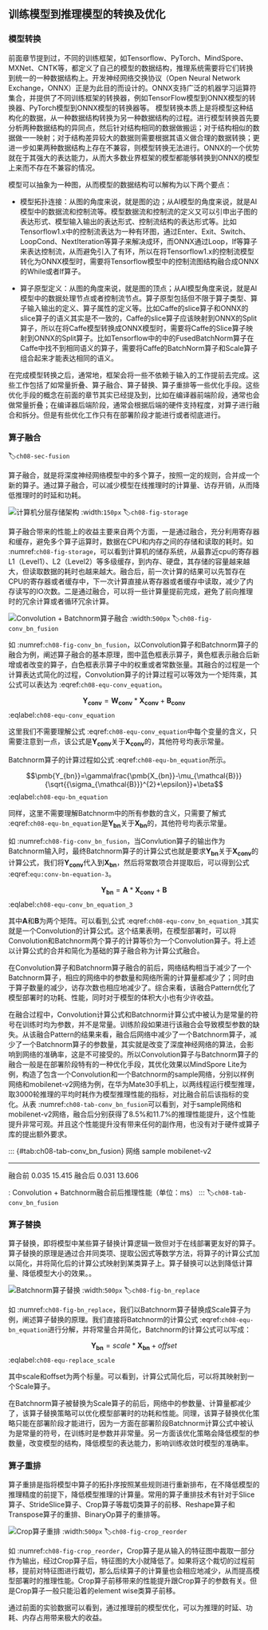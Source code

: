 ## 训练模型到推理模型的转换及优化

### 模型转换

前面章节提到过，不同的训练框架，如Tensorflow、PyTorch、MindSpore、MXNet、CNTK等，都定义了自己的模型的数据结构，推理系统需要将它们转换到统一的一种数据结构上。开发神经网络交换协议（Open Neural Network Exchange，ONNX）正是为此目的而设计的。ONNX支持广泛的机器学习运算符集合，并提供了不同训练框架的转换器，例如TensorFlow模型到ONNX模型的转换器、PyTorch模型到ONNX模型的转换器等。
模型转换本质上是将模型这种结构化的数据，从一种数据结构转换为另一种数据结构的过程。进行模型转换首先要分析两种数据结构的异同点，然后针对结构相同的数据做搬运；对于结构相似的数据做一一映射；对于结构差异较大的数据则需要根据其语义做合理的数据转换；更进一步如果两种数据结构上存在不兼容，则模型转换无法进行。ONNX的一个优势就在于其强大的表达能力，从而大多数业界框架的模型都能够转换到ONNX的模型上来而不存在不兼容的情况。

模型可以抽象为一种图，从而模型的数据结构可以解构为以下两个要点：

- 模型拓扑连接：从图的角度来说，就是图的边；从AI模型的角度来说，就是AI模型中的数据流和控制流等。模型数据流和控制流的定义又可以引申出子图的表达形式、模型输入输出的表达形式、控制流结构的表达形式等。比如Tensorflow1.x中的控制流表达为一种有环图，通过Enter、Exit、Switch、LoopCond、NextIteration等算子来解决成环，而ONNX通过Loop，If等算子来表达控制流，从而避免引入了有环，所以在将Tensorflow1.x的控制流模型转化为ONNX模型时，需要将Tensorflow模型中的控制流图结构融合成ONNX的While或者If算子。

- 算子原型定义：从图的角度来说，就是图的顶点；从AI模型角度来说，就是AI模型中的数据处理节点或者控制流节点。算子原型包括但不限于算子类型、算子输入输出的定义、算子属性的定义等。比如Caffe的slice算子和ONNX的slice算子的语义其实是不一致的，Caffe的slice算子应该映射到ONNX的Split算子，所以在将Caffe模型转换成ONNX模型时，需要将Caffe的Slice算子映射到ONNX的Split算子。比如Tensorflow中的中的FusedBatchNorm算子在Caffe中找不到相同语义的算子，需要将Caffe的BatchNorm算子和Scale算子组合起来才能表达相同的语义。

在完成模型转换之后，通常地，框架会将一些不依赖于输入的工作提前去完成。这些工作包括了如常量折叠、算子融合、算子替换、算子重排等一些优化手段。这些优化手段的概念在前面的章节其实已经提及到，比如在编译器前端阶段，通常也会做常量折叠；在编译器后端阶段，通常会根据后端的硬件支持程度，对算子进行融合和拆分。但是有些优化工作只有在部署阶段才能进行或者彻底进行。

### 算子融合
:label:`ch08-sec-fusion`

算子融合，就是将深度神经网络模型中的多个算子，按照一定的规则，合并成一个新的算子。通过算子融合，可以减少模型在线推理时的计算量、访存开销，从而降低推理时的时延和功耗。

![计算机分层存储架构](../img/ch08/storage.png)
:width:`150px`
:label:`ch08-fig-storage`

算子融合带来的性能上的收益主要来自两个方面，一是通过融合，充分利用寄存器和缓存，避免多个算子运算时，数据在CPU和内存之间的存储和读取的耗时。如 :numref:`ch08-fig-storage`，可以看到计算机的储存系统，从最靠近cpu的寄存器L1（Level1）、L2（Level2）等多级缓存，到内存、硬盘，其存储的容量越来越大，但读取数据的耗时也越来越大。融合后，前一次计算的结果可以先暂存在CPU的寄存器或者缓存中，下一次计算直接从寄存器或者缓存中读取，减少了内存读写的IO次数。二是通过融合，可以将一些计算量提前完成，避免了前向推理时的冗余计算或者循环冗余计算。

![Convolution + Batchnorm算子融合](../img/ch08/conv-bn-fusion.png)
:width:`500px`
:label:`ch08-fig-conv_bn_fusion`

如 :numref:`ch08-fig-conv_bn_fusion`，以Convolution算子和Batchnorm算子的融合为例，阐述算子融合的基本原理，图中蓝色框表示算子，黄色框表示融合后新增或者改变的算子，白色框表示算子中的权重或者常数张量。其融合的过程是一个计算表达式简化的过程，Convolution算子的计算过程可以等效为一个矩阵乘，其公式可以表达为 :eqref:`ch08-equ-conv_equation`。

$$\pmb{Y_{conv}}=\pmb{W_{conv}}*\pmb{X_{conv}}+\pmb{B_{conv}}$$
:eqlabel:`ch08-equ-conv_equation`

这里我们不需要理解公式 :eqref:`ch08-equ-conv_equation`中每个变量的含义，只需要注意到一点，该公式是$\pmb{Y_{conv}}$关于$\pmb{X_{conv}}$的，其他符号均表示常量。

Batchnorm算子的计算过程如公式 :eqref:`ch08-equ-bn_equation`所示。

$$\pmb{Y_{bn}}=\gamma\frac{\pmb{X_{bn}}-\mu_{\mathcal{B}}}{\sqrt{{\sigma_{\mathcal{B}}}^{2}+\epsilon}}+\beta$$
:eqlabel:`ch08-equ-bn_equation`

同样，这里不需要理解Batchnorm中的所有参数的含义，只需要了解式 :eqref:`ch08-equ-bn_equation`是$\pmb{Y_{bn}}$关于$\pmb{X_{bn}}$的，其他符号均表示常量。

如 :numref:`ch08-fig-conv_bn_fusion`，当Convlution算子的输出作为Batchnorm输入时，最终Batchnorm算子的计算公式也就是要求$\pmb{Y_{bn}}$关于$\pmb{X_{conv}}$的计算公式，我们将$\pmb{Y_{conv}}$代入到$\pmb{X_{bn}}$，然后将常数项合并提取后，可以得到公式 :eqref:`equ:conv-bn-equation-3`。

$$\pmb{Y_{bn}}=\pmb{A}*\pmb{X_{conv}}+\pmb{B}$$
:eqlabel:`ch08-equ-conv_bn_equation_3`

其中$\pmb{A}$和$\pmb{B}$为两个矩阵。可以看到,公式 :eqref:`ch08-equ-conv_bn_equation_3`其实就是一个Convolution的计算公式。这个结果表明，在模型部署时，可以将Convolution和Batchnorm两个算子的计算等价为一个Convolution算子。将上述以计算公式的合并和简化为基础的算子融合称为计算公式融合。

在Convolution算子和Batchnorm算子融合的前后，网络结构相当于减少了一个Batchnorm算子，相应的网络中的参数量和网络所需的计算量都减少了；同时由于算子数量的减少，访存次数也相应地减少了。综合来看，该融合Pattern优化了模型部署时的功耗、性能，同时对于模型的体积大小也有少许收益。

在融合过程中，Convolution计算公式和Batchnorm计算公式中被认为是常量的符号在训练时均为参数，并不是常量。训练阶段如果进行该融合会导致模型参数的缺失。从该融合Pattern的结果来看，融合后网络中减少了一个Batchnorm算子，减少了一个Batchnorm算子的参数量，其实就是改变了深度神经网络的算法，会影响到网络的准确率，这是不可接受的。所以Convolution算子与Batchnorm算子的融合一般是在部署阶段特有的一种优化手段，其优化效果以MindSpore Lite为例，构造了包含一个Convolution和一个Batchnorm的sample网络，分别以样例网络和mobilenet-v2网络为例，在华为Mate30手机上，以两线程运行模型推理，取3000轮推理的平均时耗作为模型推理性能的指标，对比融合前后该指标的变化。从表 :numref:`ch08-tab-conv_bn_fusion`可以看到，对于sample网络和mobilenet-v2网络，融合后分别获得了8.5%和11.7%的推理性能提升，这个性能提升非常可观。并且这个性能提升没有带来任何的副作用，也没有对于硬件或算子库的提出额外要求。

::: {#tab:ch08-tab-conv_bn_fusion}
   网络       sample       mobilenet-v2
  ------- ------------- -----------------
   融合前     0.035         15.415
   融合后     0.031         13.606

: Convolution + Batchnorm融合前后推理性能（单位：ms）
:::
:label:`ch08-tab-conv_bn_fusion`

### 算子替换

算子替换，即将模型中某些算子替换计算逻辑一致但对于在线部署更友好的算子。算子替换的原理是通过合并同类项、提取公因式等数学方法，将算子的计算公式加以简化，并将简化后的计算公式映射到某类算子上。算子替换可以达到降低计算量、降低模型大小的效果。。

![Batchnorm算子替换](../img/ch08/bn-replace.png)
:width:`500px`
:label:`ch08-fig-bn_replace`

如 :numref:`ch08-fig-bn_replace`，我们以Batchnorm算子替换成Scale算子为例，阐述算子替换的原理。我们直接将Batchnorm的计算公式 :eqref:`ch08-equ-bn_equation`进行分解，并将常量合并简化，Batchnorm的计算公式可以写成：

$$\pmb{Y_{bn}}=scale*\pmb{X_{bn}}+offset$$
:eqlabel:`ch08-equ-replace_scale`

其中scale和offset为两个标量。可以看到，计算公式简化后，可以将其映射到一个Scale算子。

在Batchnorm算子被替换为Scale算子的前后，网络中的参数量、计算量都减少了，该算子替换策略可以优化模型部署时的功耗和性能。同理，该算子替换优化策略只能在部署阶段才能进行，因为一方面在部署阶段Batchnorm计算公式中被认为是常量的符号，在训练时是参数并非常量。另一方面该优化策略会降低模型的参数量，改变模型的结构，降低模型的表达能力，影响训练收敛时模型的准确率。

### 算子重排

算子重排是指将模型中算子的拓扑序按照某些规则进行重新排布，在不降低模型的推理精度的前提下，降低模型推理的计算量。常用的算子重排技术有针对于Slice算子、StrideSlice算子、Crop算子等裁切类算子的前移、Reshape算子和Transpose算子的重排、BinaryOp算子的重排等。

![Crop算子重排](../img/ch08/crop-reorder.png)
:width:`500px`
:label:`ch08-fig-crop_reorder`

如 :numref:`ch08-fig-crop_reorder`，Crop算子是从输入的特征图中裁取一部分作为输出，经过Crop算子后，特征图的大小就降低了。如果将这个裁切的过程前移，提前对特征图进行裁切，那么后续算子的计算量也会相应地减少，从而提高模型部署时的推理性能。Crop算子前移带来的性能提升跟Crop算子的参数有关。但是Crop算子一般只能沿着的element wise类算子前移。

通过前面的实验数据可以看到，通过推理前的模型优化，可以为推理的时延、功耗、内存占用带来极大的收益。
